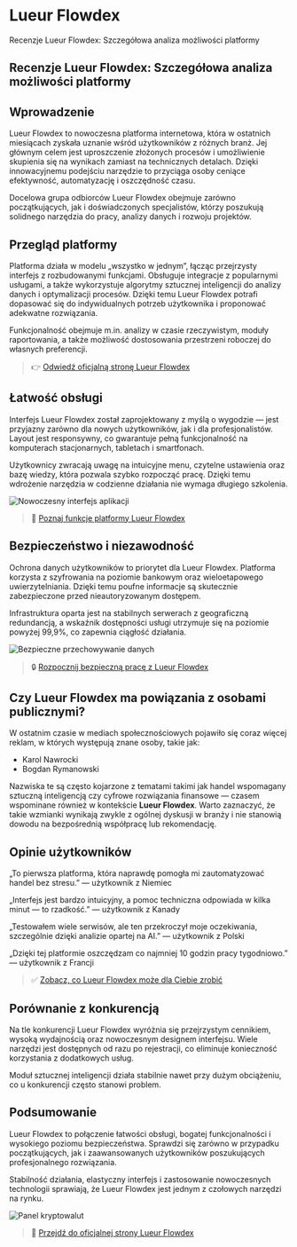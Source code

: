 # Lueur Flowdex
Recenzje Lueur Flowdex: Szczegółowa analiza możliwości platformy
## Recenzje Lueur Flowdex: Szczegółowa analiza możliwości platformy

## Wprowadzenie
Lueur Flowdex to nowoczesna platforma internetowa, która w ostatnich miesiącach zyskała uznanie wśród użytkowników z różnych branż. Jej głównym celem jest uproszczenie złożonych procesów i umożliwienie skupienia się na wynikach zamiast na technicznych detalach. Dzięki innowacyjnemu podejściu narzędzie to przyciąga osoby ceniące efektywność, automatyzację i oszczędność czasu.

Docelowa grupa odbiorców Lueur Flowdex obejmuje zarówno początkujących, jak i doświadczonych specjalistów, którzy poszukują solidnego narzędzia do pracy, analizy danych i rozwoju projektów.

## Przegląd platformy
Platforma działa w modelu „wszystko w jednym”, łącząc przejrzysty interfejs z rozbudowanymi funkcjami. Obsługuje integracje z popularnymi usługami, a także wykorzystuje algorytmy sztucznej inteligencji do analizy danych i optymalizacji procesów. Dzięki temu Lueur Flowdex potrafi dopasować się do indywidualnych potrzeb użytkownika i proponować adekwatne rozwiązania.

Funkcjonalność obejmuje m.in. analizy w czasie rzeczywistym, moduły raportowania, a także możliwość dostosowania przestrzeni roboczej do własnych preferencji.

> 👉 [Odwiedź oficjalną stronę Lueur Flowdex](https://lueurflowdex.pl)

## Łatwość obsługi
Interfejs Lueur Flowdex został zaprojektowany z myślą o wygodzie — jest przyjazny zarówno dla nowych użytkowników, jak i dla profesjonalistów. Layout jest responsywny, co gwarantuje pełną funkcjonalność na komputerach stacjonarnych, tabletach i smartfonach.

Użytkownicy zwracają uwagę na intuicyjne menu, czytelne ustawienia oraz bazę wiedzy, która pozwala szybko rozpocząć pracę. Dzięki temu wdrożenie narzędzia w codzienne działania nie wymaga długiego szkolenia.

![Nowoczesny interfejs aplikacji](https://images.unsplash.com/photo-1591696205602-2f950c417cb9?auto=format&fit=crop&w=1170&q=80)

> 🔗 [Poznaj funkcje platformy Lueur Flowdex](https://lueurflowdex.pl)

## Bezpieczeństwo i niezawodność
Ochrona danych użytkowników to priorytet dla Lueur Flowdex. Platforma korzysta z szyfrowania na poziomie bankowym oraz wieloetapowego uwierzytelniania. Dzięki temu poufne informacje są skutecznie zabezpieczone przed nieautoryzowanym dostępem.

Infrastruktura oparta jest na stabilnych serwerach z geograficzną redundancją, a wskaźnik dostępności usługi utrzymuje się na poziomie powyżej 99,9%, co zapewnia ciągłość działania.

![Bezpieczne przechowywanie danych](https://images.unsplash.com/photo-1535223289827-42f1e9919769?auto=format&fit=crop&w=1170&q=80)

> 🔒 [Rozpocznij bezpieczną pracę z Lueur Flowdex](https://lueurflowdex.pl)

## Czy Lueur Flowdex ma powiązania z osobami publicznymi?
W ostatnim czasie w mediach społecznościowych pojawiło się coraz więcej reklam, w których występują znane osoby, takie jak:

- Karol Nawrocki
- Bogdan Rymanowski

Nazwiska te są często kojarzone z tematami takimi jak handel wspomagany sztuczną inteligencją czy cyfrowe rozwiązania finansowe — czasem wspominane również w kontekście **Lueur Flowdex**. Warto zaznaczyć, że takie wzmianki wynikają zwykle z ogólnej dyskusji w branży i nie stanowią dowodu na bezpośrednią współpracę lub rekomendację.

## Opinie użytkowników
„To pierwsza platforma, która naprawdę pomogła mi zautomatyzować handel bez stresu.” — użytkownik z Niemiec

„Interfejs jest bardzo intuicyjny, a pomoc techniczna odpowiada w kilka minut — to rzadkość.” — użytkownik z Kanady

„Testowałem wiele serwisów, ale ten przekroczył moje oczekiwania, szczególnie dzięki analizie opartej na AI.” — użytkownik z Polski

„Dzięki tej platformie oszczędzam co najmniej 10 godzin pracy tygodniowo.” — użytkownik z Francji

> ✅ [Zobacz, co Lueur Flowdex może dla Ciebie zrobić](https://lueurflowdex.pl)

## Porównanie z konkurencją
Na tle konkurencji Lueur Flowdex wyróżnia się przejrzystym cennikiem, wysoką wydajnością oraz nowoczesnym designem interfejsu. Wiele narzędzi jest dostępnych od razu po rejestracji, co eliminuje konieczność korzystania z dodatkowych usług.

Moduł sztucznej inteligencji działa stabilnie nawet przy dużym obciążeniu, co u konkurencji często stanowi problem.

## Podsumowanie
Lueur Flowdex to połączenie łatwości obsługi, bogatej funkcjonalności i wysokiego poziomu bezpieczeństwa. Sprawdzi się zarówno w przypadku początkujących, jak i zaawansowanych użytkowników poszukujących profesjonalnego rozwiązania.

Stabilność działania, elastyczny interfejs i zastosowanie nowoczesnych technologii sprawiają, że Lueur Flowdex jest jednym z czołowych narzędzi na rynku.

![Panel kryptowalut](https://images.unsplash.com/photo-1605792657660-596af9009e82?auto=format&fit=crop&w=1170&q=80)

> 🚀 [Przejdź do oficjalnej strony Lueur Flowdex](https://lueurflowdex.pl)
